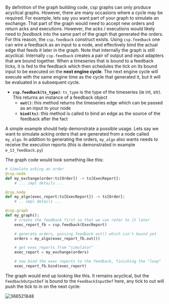 By definition of the graph building code, csp graphs can only produce acyclical graphs.
However, there are many occasions where a cycle may be required.
For example, lets say you want part of your graph to simulate an exchange.
That part of the graph would need to accept new orders and return acks and executions.
However, the acks / executions would likely need to *feedback* into the same part of the graph that generated the orders.
For this reason, the `csp.feedback` construct exists.
Using `csp.feedback` one can wire a feedback as an input to a node, and effectively bind the actual edge that feeds it later in the graph.
Note that internally the graph is still acyclical.
Internally `csp.feedback` creates a pair of output and input adapters that are bound together.
When a timeseries that is bound to a feedback ticks, it is fed to the feedback which then schedules the tick on its bound input to be executed on the **next engine cycle**.
The next engine cycle will execute with the same engine time as the cycle that generated it, but it will be evaluated in a subsequent cycle.

- **`csp.feedback(ts_type)`**: `ts_type` is the type of the timeseries (ie int, str).
  This returns an instance of a feedback object
  - **`out()`**: this method returns the timeseries edge which can be passed as an input to your node
  - **`bind(ts)`**: this method is called to bind an edge as the source of the feedback after the fact

A simple example should help demonstrate a possible usage.
Lets say we want to simulate acking orders that are generated from a node called `my_algo`.
In addition to generating the orders, `my_algo` also wants needs to receive the execution reports (this is demonstrated in example `e_13_feedback.py`)

The graph code would look something like this:

```python
# Simulate acking an order
@csp.node
def my_exchange(order:ts[Order]) -> ts[ExecReport]:
    # ... impl details ...

@csp.node
def my_algo(exec_report:ts[ExecReport]) -> ts[Order]:
    # .. impl details ...

@csp.graph
def my_graph():
    # create the feedback first so that we can refer to it later
    exec_report_fb = csp.feedback(ExecReport)

    # generate orders, passing feedback out() which isn't bound yet
    orders = my_algo(exec_report_fb.out())

    # get exec_reports from "simulator"
    exec_report = my_exchange(orders)

    # now bind the exec reports to the feedback, finishing the "loop"
    exec_report_fb.bind(exec_report)
```

The graph would end up looking like this.
It remains acyclical, but the `FeedbackOutputDef` is bound to the `FeedbackInputDef` here, any tick to out will push the tick to in on the next cycle:

![366521848](https://github.com/Point72/csp/assets/3105306/c4f920ff-49f9-4a52-8404-7c1989768da7)
